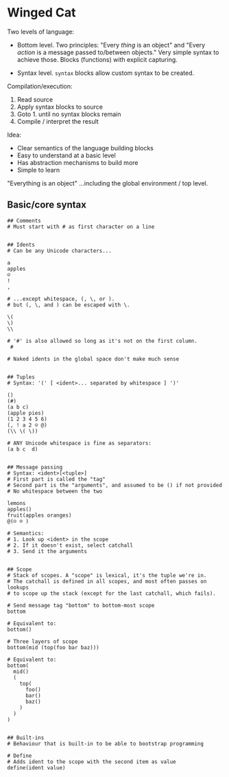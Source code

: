 # Winged Cat

Two levels of language:

- Bottom level. Two principles: "Every _thing_ is an object" and "Every
  _action_ is a message passed to/between objects." Very simple syntax to
  achieve those. Blocks (functions) with explicit capturing.

- Syntax level. `syntax` blocks allow custom syntax to be created.

Compilation/execution:

1. Read source
2. Apply syntax blocks to source
3. Goto 1. until no syntax blocks remain
4. Compile / interpret the result

Idea:

- Clear semantics of the language building blocks
- Easy to understand at a basic level
- Has abstraction mechanisms to build more
- Simple to learn

"Everything is an object" …including the global environment / top level.

## Basic/core syntax

```
## Comments
# Must start with # as first character on a line


## Idents
# Can be any Unicode characters...

a
apples
☺
!
,

# ...except whitespace, (, \, or ).
# but (, \, and ) can be escaped with \.

\(
\)
\\

# '#' is also allowed so long as it's not on the first column.
 #

# Naked idents in the global space don't make much sense


## Tuples
# Syntax: '(' [ <ident>... separated by whitespace ] ')'

()
(#)
(a b c)
(apple pies)
(1 2 3 4 5 6)
(, ! a 2 ☺ @)
(\\ \( \))

# ANY Unicode whitespace is fine as separators:
(a b c	d)


## Message passing
# Syntax: <ident>[<tuple>]
# First part is called the "tag"
# Second part is the "arguments", and assumed to be () if not provided
# No whitespace between the two

lemons
apples()
fruit(apples oranges)
@(☺ ☹ )

# Semantics:
# 1. Look up <ident> in the scope
# 2. If it doesn't exist, select catchall
# 3. Send it the arguments


## Scope
# Stack of scopes. A "scope" is lexical, it's the tuple we're in.
# The catchall is defined in all scopes, and most often passes on lookups
# to scope up the stack (except for the last catchall, which fails).

# Send message tag "bottom" to bottom-most scope
bottom

# Equivalent to:
bottom()

# Three layers of scope
bottom(mid (top(foo bar baz)))

# Equivalent to:
bottom(
  mid()
  (
    top(
      foo()
      bar()
      baz()
    )
  )
)


## Built-ins
# Behaviour that is built-in to be able to bootstrap programming

# Define
# Adds ident to the scope with the second item as value
define(ident value)
```
